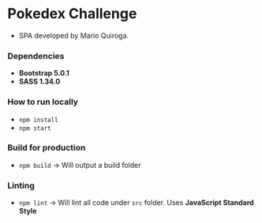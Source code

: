 # Pokedex Challenge

- SPA developed by Mario Quiroga.

### Dependencies
- **Bootstrap 5.0.1**
- **SASS 1.34.0**

### How to run locally
- `npm install`
- `npm start`

### Build for production
- `npm build` -> Will output a build folder

### Linting
- `npm lint` -> Will lint all code under `src` folder. Uses **JavaScript Standard Style**